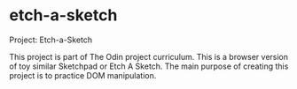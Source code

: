 # etch-a-sketch 
Project: Etch-a-Sketch

This project is part of The Odin project curriculum.
This is a browser version of toy similar Sketchpad or Etch A Sketch.
The main purpose of creating this project is to practice DOM manipulation.
